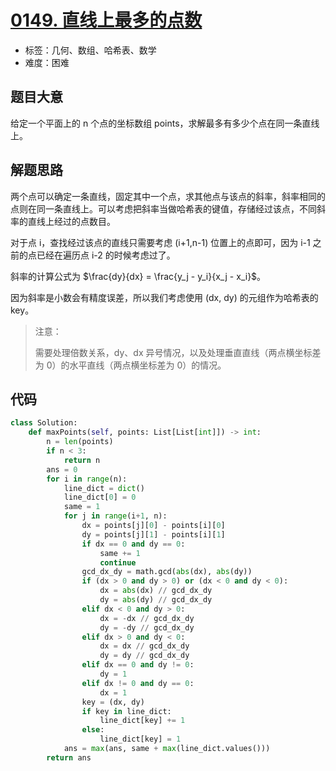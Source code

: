 # [0149. 直线上最多的点数](https://leetcode.cn/problems/max-points-on-a-line/)

- 标签：几何、数组、哈希表、数学
- 难度：困难

## 题目大意

给定一个平面上的 n 个点的坐标数组 points，求解最多有多少个点在同一条直线上。

## 解题思路

两个点可以确定一条直线，固定其中一个点，求其他点与该点的斜率，斜率相同的点则在同一条直线上。可以考虑把斜率当做哈希表的键值，存储经过该点，不同斜率的直线上经过的点数目。

对于点 i，查找经过该点的直线只需要考虑 (i+1,n-1) 位置上的点即可，因为 i-1 之前的点已经在遍历点 i-2 的时候考虑过了。

斜率的计算公式为 $\frac{dy}{dx} = \frac{y_j - y_i}{x_j - x_i}$。

因为斜率是小数会有精度误差，所以我们考虑使用 (dx, dy) 的元组作为哈希表的 key。

>  注意：
>
> 需要处理倍数关系，dy、dx 异号情况，以及处理垂直直线（两点横坐标差为 0）的水平直线（两点横坐标差为 0）的情况。

## 代码

```python
class Solution:
    def maxPoints(self, points: List[List[int]]) -> int:
        n = len(points)
        if n < 3:
            return n
        ans = 0
        for i in range(n):
            line_dict = dict()
            line_dict[0] = 0
            same = 1
            for j in range(i+1, n):
                dx = points[j][0] - points[i][0]
                dy = points[j][1] - points[i][1]
                if dx == 0 and dy == 0:
                    same += 1
                    continue
                gcd_dx_dy = math.gcd(abs(dx), abs(dy))
                if (dx > 0 and dy > 0) or (dx < 0 and dy < 0):
                    dx = abs(dx) // gcd_dx_dy
                    dy = abs(dy) // gcd_dx_dy
                elif dx < 0 and dy > 0:
                    dx = -dx // gcd_dx_dy
                    dy = -dy // gcd_dx_dy
                elif dx > 0 and dy < 0:
                    dx = dx // gcd_dx_dy
                    dy = dy // gcd_dx_dy
                elif dx == 0 and dy != 0:
                    dy = 1
                elif dx != 0 and dy == 0:
                    dx = 1
                key = (dx, dy)
                if key in line_dict:
                    line_dict[key] += 1
                else:
                    line_dict[key] = 1
            ans = max(ans, same + max(line_dict.values()))
        return ans
```

